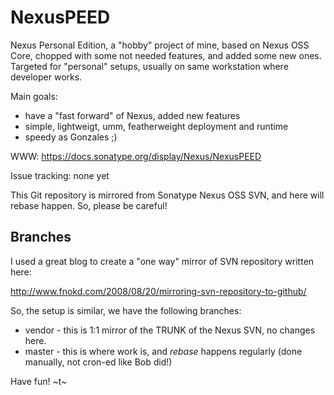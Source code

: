 NexusPEED=========Nexus Personal Edition, a "hobby" project of mine, based on Nexus OSS Core, chopped with some not needed features, and added some new ones. Targeted for "personal" setups, usually on same workstation where developer works.Main goals:* have a "fast forward" of Nexus, added new features* simple, lightweigt, umm, featherweight deployment and runtime* speedy as Gonzales ;)WWW:https://docs.sonatype.org/display/Nexus/NexusPEEDIssue tracking:none yetThis Git repository is mirrored from Sonatype Nexus OSS SVN, and here will rebase happen. So, please be careful!## BranchesI used a great blog to create a "one way" mirror of SVN repository written here:http://www.fnokd.com/2008/08/20/mirroring-svn-repository-to-github/So, the setup is similar, we have the following branches:* vendor - this is 1:1 mirror of the TRUNK of the Nexus SVN, no changes here.* master - this is where work is, and *rebase* happens regularly (done manually, not cron-ed like Bob did!)Have fun!~t~